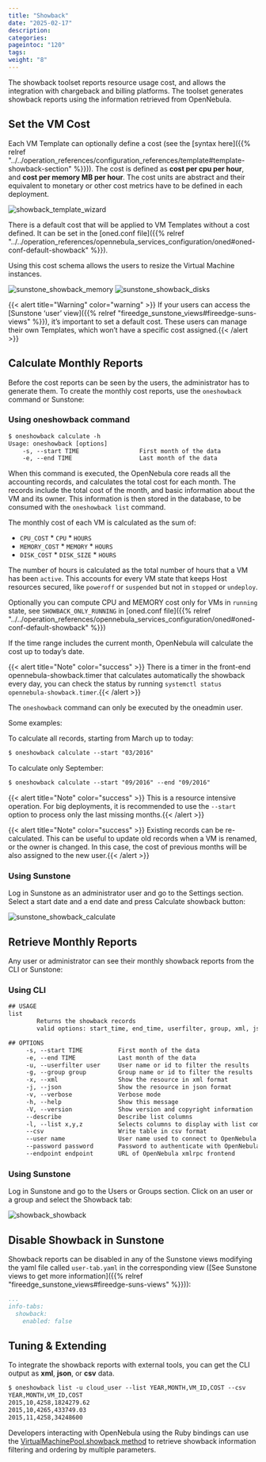 ```yaml
---
title: "Showback"
date: "2025-02-17"
description:
categories:
pageintoc: "120"
tags:
weight: "8"
---
```


<a id="showback"></a>

<!--# Showback -->

The showback toolset reports resource usage cost, and allows the integration with chargeback and billing platforms. The toolset generates showback reports using the information retrieved from OpenNebula.

## Set the VM Cost

Each VM Template can optionally define a cost (see the [syntax here]({{% relref "../../operation_references/configuration_references/template#template-showback-section" %}})). The cost is defined as **cost per cpu per hour**, and **cost per memory MB per hour**. The cost units are abstract and their equivalent to monetary or other cost metrics have to be defined in each deployment.

![showback_template_wizard](/images/showback_template_wizard.png)

There is a default cost that will be applied to VM Templates without a cost defined. It can be set in the [oned.conf file]({{% relref "../../operation_references/opennebula_services_configuration/oned#oned-conf-default-showback" %}}).

Using this cost schema allows the users to resize the Virtual Machine instances.

![sunstone_showback_memory](/images/sunstone_showback_memory.png)
![sunstone_showback_disks](/images/sunstone_showback_disks.png)

{{< alert title="Warning" color="warning" >}}
If your users can access the [Sunstone ‘user’ view]({{% relref "fireedge_sunstone_views#fireedge-suns-views" %}}), it’s important to set a default cost. These users can manage their own Templates, which won’t have a specific cost assigned.{{< /alert >}} 

## Calculate Monthly Reports

Before the cost reports can be seen by the users, the administrator has to generate them. To create the monthly cost reports, use the `oneshowback` command or Sunstone:

### Using oneshowback command

```default
$ oneshowback calculate -h
Usage: oneshowback [options]
    -s, --start TIME                 First month of the data
    -e, --end TIME                   Last month of the data
```

When this command is executed, the OpenNebula core reads all the accounting records, and calculates the total cost for each month. The records include the total cost of the month, and basic information about the VM and its owner. This information is then stored in the database, to be consumed with the `oneshowback list` command.

The monthly cost of each VM is calculated as the sum of:

* `CPU_COST` \* `CPU` \* `HOURS`
* `MEMORY_COST` \* `MEMORY` \* `HOURS`
* `DISK_COST` \* `DISK_SIZE` \* `HOURS`

The number of hours is calculated as the total number of hours that a VM has been `active`. This accounts for every VM state that keeps Host resources secured, like `poweroff` or `suspended` but not in `stopped` or `undeploy`.

Optionally you can compute CPU and MEMORY cost only for VMs in `running` state, see `SHOWBACK_ONLY_RUNNING` in [oned.conf file]({{% relref "../../operation_references/opennebula_services_configuration/oned#oned-conf-default-showback" %}})

If the time range includes the current month, OpenNebula will calculate the cost up to today’s date.

{{< alert title="Note" color="success" >}}
There is a timer in the front-end opennebula-showback.timer that calculates automatically the showback every day, you can check the status by running `systemctl status opennebula-showback.timer`.{{< /alert >}} 

The `oneshowback` command can only be executed by the oneadmin user.

Some examples:

To calculate all records, starting from March up to today:

```default
$ oneshowback calculate --start "03/2016"
```

To calculate only September:

```default
$ oneshowback calculate --start "09/2016" --end "09/2016"
```

{{< alert title="Note" color="success" >}}
This is a resource intensive operation. For big deployments, it is recommended to use the `--start` option to process only the last missing months.{{< /alert >}} 

{{< alert title="Note" color="success" >}}
Existing records can be re-calculated. This can be useful to update old records when a VM is renamed, or the owner is changed. In this case, the cost of previous months will be also assigned to the new user.{{< /alert >}} 

### Using Sunstone

Log in Sunstone as an administrator user and go to the Settings section. Select a start date and a end date and press Calculate showback button:

![sunstone_showback_calculate](/images/sunstone_showback_calculate.png)

## Retrieve Monthly Reports

Any user or administrator can see their monthly showback reports from the CLI or Sunstone:

### Using CLI

```default
## USAGE
list
        Returns the showback records
        valid options: start_time, end_time, userfilter, group, xml, json, verbose, help, version, describe, list, csv, user, password, endpoint

## OPTIONS
     -s, --start TIME          First month of the data
     -e, --end TIME            Last month of the data
     -u, --userfilter user     User name or id to filter the results
     -g, --group group         Group name or id to filter the results
     -x, --xml                 Show the resource in xml format
     -j, --json                Show the resource in json format
     -v, --verbose             Verbose mode
     -h, --help                Show this message
     -V, --version             Show version and copyright information
     --describe                Describe list columns
     -l, --list x,y,z          Selects columns to display with list command
     --csv                     Write table in csv format
     --user name               User name used to connect to OpenNebula
     --password password       Password to authenticate with OpenNebula
     --endpoint endpoint       URL of OpenNebula xmlrpc frontend
```

### Using Sunstone

Log in Sunstone and go to the Users or Groups section. Click on an user or a group and select the Showback tab:

![showback_showback](/images/sunstone_showback.png)

## Disable Showback in Sunstone

Showback reports can be disabled in any of the Sunstone views modifying the yaml file called `user-tab.yaml` in the corresponding view ([See Sunstone views to get more information]({{% relref "fireedge_sunstone_views#fireedge-suns-views" %}})):

```yaml
...
info-tabs:
  showback:
    enabled: false
```

## Tuning & Extending

To integrate the showback reports with external tools, you can get the CLI output as **xml**, **json**, or **csv** data.

```default
$ oneshowback list -u cloud_user --list YEAR,MONTH,VM_ID,COST --csv
YEAR,MONTH,VM_ID,COST
2015,10,4258,1824279.62
2015,10,4265,433749.03
2015,11,4258,34248600
```

Developers interacting with OpenNebula using the Ruby bindings can use the [VirtualMachinePool.showback method](http://docs.opennebula.io/doc/6.4/oca/ruby/OpenNebula/VirtualMachinePool.html#showback-instance_method) to retrieve showback information filtering and ordering by multiple parameters.
